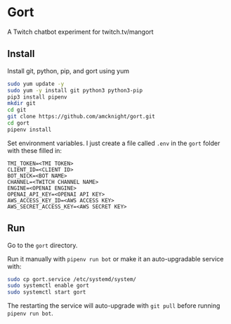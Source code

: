 # Gort

A Twitch chatbot experiment for twitch.tv/mangort

## Install

Install git, python, pip, and gort using yum
```bash
sudo yum update -y
sudo yum -y install git python3 python3-pip
pip3 install pipenv
mkdir git
cd git
git clone https://github.com/amcknight/gort.git
cd gort
pipenv install
```

Set environment variables. I just create a file called `.env` in the `gort` folder with these filled in:
```env
TMI_TOKEN=<TMI TOKEN>
CLIENT_ID=<CLIENT ID>
BOT_NICK=<BOT NAME>
CHANNEL=<TWITCH CHANNEL NAME>
ENGINE=<OPENAI ENGINE>
OPENAI_API_KEY=<OPENAI API KEY>
AWS_ACCESS_KEY_ID=<AWS ACCESS KEY>
AWS_SECRET_ACCESS_KEY=<AWS SECRET KEY>
```

## Run

Go to the `gort` directory.

Run it manually with `pipenv run bot` or make it an auto-upgradable service with:
```bash
sudo cp gort.service /etc/systemd/system/
sudo systemctl enable gort
sudo systemctl start gort
```

The restarting the service will auto-upgrade with `git pull` before running `pipenv run bot`.

